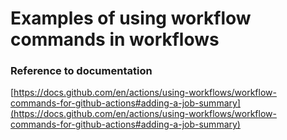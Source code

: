 # Examples of using workflow commands in workflows


### Reference to documentation
[https://docs.github.com/en/actions/using-workflows/workflow-commands-for-github-actions#adding-a-job-summary](https://docs.github.com/en/actions/using-workflows/workflow-commands-for-github-actions#adding-a-job-summary)
